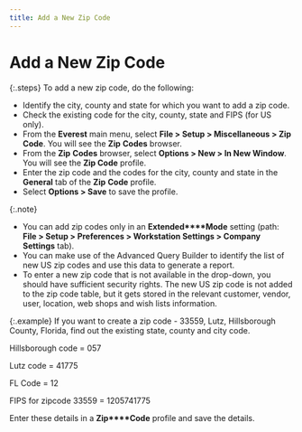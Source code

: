 ```yaml
---
title: Add a New Zip Code
---
```


# Add a New Zip Code


{:.steps}
To add a new zip code, do the following:

- Identify the  city, county and state for which you want to add a zip code.
- Check the existing  code for the city, county, state and FIPS (for US only).
- From the **Everest** main menu, select **File 
 &gt; Setup &gt; Miscellaneous &gt; Zip Code**. You will see the **Zip** **Codes**  browser.
- From the **Zip** **Codes**  browser, select **Options &gt; New &gt; 
 In New Window**. You will see the **Zip Code** profile.
- Enter the zip  code and the codes for the city, county and state in the **General**  tab of the **Zip** **Code**  profile.
- Select **Options &gt; Save** to save the profile.



{:.note}
- You can add  zip codes only in an **Extended****Mode** setting (path: **File 
 &gt; Setup &gt; Preferences &gt; Workstation Settings &gt; Company Settings**  tab).
- You can make  use of the Advanced Query Builder to identify the list of new US zip codes  and use this data to generate a report.
- To enter a  new zip code that is not available in the drop-down, you should have sufficient  security rights. The new US zip code is not added to the zip code table,  but it gets stored in the relevant customer, vendor, user, location, web  shops and wish lists information.


{:.example}
If you want to create a zip code - 33559, Lutz,  Hillsborough  County, Florida, find out the existing state, county and city code.


Hillsborough  code = 057


Lutz code  = 41775


FL Code = 12


FIPS for zipcode  33559 = 1205741775


Enter these details in a **Zip****Code** profile and save the details.
